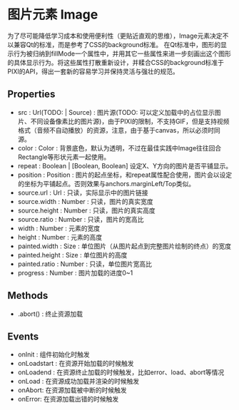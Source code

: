 # 图片元素 Image

为了尽可能降低学习成本和使用便利性（更贴近直观的思维），Image元素决定不以兼容Qt的标准，而是参考了CSS的background标准。
在Qt标准中，图形的显示行为被归纳到fillMode一个属性中，并用其它一些属性来进一步刻画出这个图形的具体显示行为。将这些属性打散重新设计，并糅合CSS的background标准于PIXI的API，得出一套新的容易学习并保持灵活与强壮的规范。

## Properties

* src : Url(TODO: | Source) : 图片源(TODO: 可以定义加载中的占位显示图片、不同设备像素比的图片源)，由于PIXI的限制，不支持GIF，但是支持视频格式（音频不自动播放）的资源，注意，由于基于canvas，所以必须时同源。
* color : Color : 背景底色，默认为透明，不过在最佳实践中Image往往回合Rectangle等形状元素一起使用。
* repeat : Boolean | [Boolean, Boolean] 设定X、Y方向的图片是否平铺显示。
* position : Position : 图片的起点坐标，和repeat属性配合使用，图片会以设定的坐标为平铺起点。否则效果与anchors.marginLeft/Top类似。
* source.url : Url : 只读，实际显示中的图片链接
* source.width : Number : 只读，图片的真实宽度
* source.height : Number : 只读，图片的真实高度
* source.ratio : Number : 只读，图片的宽高比
* width : Number : 元素的宽度
* height : Number : 元素的高度
* painted.width : Size : 单位图片（从图片起点到完整图片绘制的终点）的宽度
* painted.height : Size : 单位图片的高度
* painted.ratio : Number : 只读，单位图片宽高比
* progress : Number : 图片加载的进度0~1

## Methods

* .abort() : 终止资源加载

## Events

* onInit : 组件初始化时触发
* onLoadstart : 在资源开始加载的时候触发
* onLoadend : 在资源终止加载的时候触发，比如error、load、abort等情况
* onLoad : 在资源成功加载并渲染的时候触发
* onAbort: 在资源加载被中断的时候触发
* onError: 在资源加载出错的时候触发